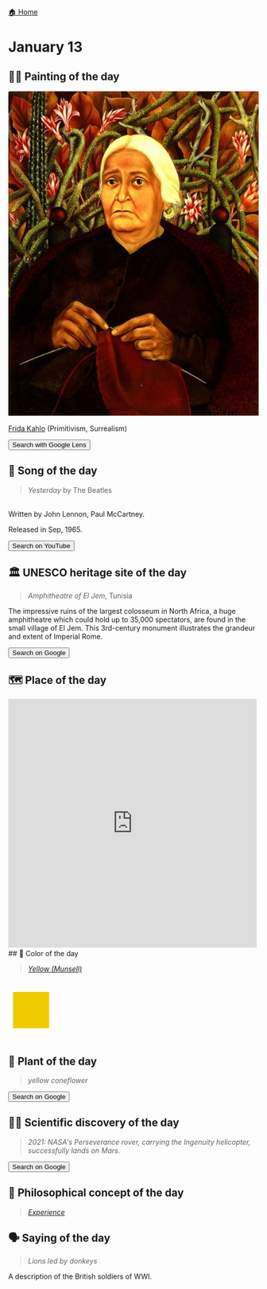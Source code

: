 
[🏠 Home](../../index.md)

# January 13

## 🧑‍🎨 Painting of the day

<img width="600" src="../img/Frida_Kahlo_4.jpg">

[Frida Kahlo](http://en.wikipedia.org/wiki/Frida_Kahlo) (Primitivism, Surrealism)

<button class="btn btn-success"
onclick=" window.open('https://lens.google.com/uploadbyurl?url=https://iretes.github.io/one-a-day/data/img/Frida_Kahlo_4.jpg','_blank')">
Search with Google Lens
</button>

## 🎼 Song of the day

> *Yesterday*
by The Beatles

<br />Written by John Lennon, Paul McCartney.

Released in Sep, 1965.

<button class="btn btn-success"
onclick=" window.open('http://www.youtube.com/search?q=Yesterday by The Beatles','_blank')">
Search on YouTube
</button>

## 🏛️ UNESCO heritage site of the day

> *Amphitheatre of El Jem*, Tunisia

<p>The impressive ruins of the largest colosseum in North Africa, a huge amphitheatre which could hold up to 35,000 spectators, are found in the small village of El Jem. This 3rd-century monument illustrates the grandeur and extent of Imperial Rome.</p>

<button class="btn btn-success"
onclick=" window.open('http://www.google.com/search?q=Amphitheatre of El Jem','_blank')">
Search on Google
</button>

## 🗺️ Place of the day

<iframe
src="https://www.mapcrunch.com"
name="mapcrunch"
width="500"
height="500"
allowTransparency="true"
scrolling="no"
frameborder="0"
>
</iframe>
## 🎨 Color of the day

> *[Yellow (Munsell)](https://en.wikipedia.org/wiki/Shades_of_yellow#Yellow_(Munsell))*

<div style="color:#EFCC00; font-size: 100px;">&#9632;</div>

## 🌿 Plant of the day

> *yellow coneflower*

<button class="btn btn-success"
onclick=" window.open('http://www.google.com/search?q=yellow coneflower','_blank')">
Search on Google
</button>

## 🧑‍🔬 Scientific discovery of the day

> *2021: NASA's Perseverance rover, carrying the Ingenuity helicopter, successfully lands on Mars.*

<button class="btn btn-success"
onclick=" window.open('http://www.google.com/search?q=2021: NASA s Perseverance rover, carrying the Ingenuity helicopter, successfully lands on Mars.','_blank')">
Search on Google
</button>

## 💭 Philosophical concept of the day

> *[Experience](https://en.wikipedia.org/wiki/Experience)*

## 🗣️ Saying of the day

> *Lions led by donkeys*

A description of the British soldiers of WWI. 
